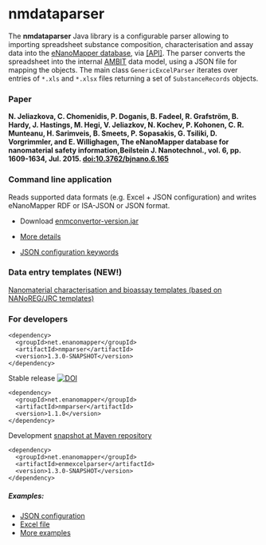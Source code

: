 nmdataparser
============

The **nmdataparser** Java library is a configurable parser allowing to importing spreadsheet substance composition, characterisation and assay data into the [eNanoMapper database](https://apps.ideaconsult.net/enanomapper), via   [[API]](http://enanomapper.github.io/API/#!/substance_1/uploadSubstance). The parser converts the spreadsheet into the internal [AMBIT](http://ambit.sf.net) data model, using a JSON file for mapping the objects.  The main class `GenericExcelParser`  iterates over entries of `*.xls` and `*.xlsx` files returning a set of `SubstanceRecords` objects. 

### Paper
**N. Jeliazkova, C. Chomenidis, P. Doganis, B. Fadeel, R. Grafström, B. Hardy, J. Hastings, M. Hegi, V. Jeliazkov, N. Kochev, P. Kohonen, C. R. Munteanu, H. Sarimveis, B. Smeets, P. Sopasakis, G. Tsiliki, D. Vorgrimmler, and E. Willighagen, The eNanoMapper database for nanomaterial safety information,Beilstein J. Nanotechnol., vol. 6, pp. 1609-1634, Jul. 2015. [doi:10.3762/bjnano.6.165](http://dx.doi.org/10.3762/bjnano.6.165)**

### Command line application

Reads supported data formats (e.g. Excel + JSON configuration) and writes eNanoMapper RDF or ISA-JSON or JSON format.

* Download [enmconvertor-version.jar](https://nexus.ideaconsult.net/#nexus-search;gav~~enmconvertor~~jar~)

* [More details](http://ambit.sourceforge.net/enanomapper/templates/convertor.html) 

* [JSON configuration keywords](http://ambit.sourceforge.net/enanomapper/templates/jsonconfig.html)

### Data entry templates (NEW!)

[Nanomaterial characterisation and bioassay templates (based on NANoREG/JRC templates)](http://ambit.sourceforge.net/enanomapper/templates) 

### For developers

````
<dependency>
  <groupId>net.enanomapper</groupId>
  <artifactId>nmparser</artifactId>
  <version>1.3.0-SNAPSHOT</version>
</dependency>
````
Stable release [![DOI](https://zenodo.org/badge/2503/enanomapper/nmdataparser.svg)](https://zenodo.org/badge/latestdoi/2503/enanomapper/nmdataparser)
````
<dependency>
  <groupId>net.enanomapper</groupId>
  <artifactId>nmparser</artifactId>
  <version>1.1.0</version>
</dependency>
````

Development [snapshot at Maven repository](https://nexus.ideaconsult.net/#nexus-search;gav~~enmexcelparser~~jar~)
````
<dependency>
  <groupId>net.enanomapper</groupId>
  <artifactId>enmexcelparser</artifactId>
  <version>1.3.0-SNAPSHOT</version>
</dependency>
````
##### Examples:
- [JSON configuration](https://github.com/enanomapper/nmdataparser/blob/master/src/test/resources/net/enanomapper/parser/csv/ProteinCoronaTest1.json)
- [Excel file](https://github.com/enanomapper/nmdataparser/blob/master/src/test/resources/net/enanomapper/parser/csv/ProteinCoronaTest1.xlsx)
- [More examples](https://github.com/enanomapper/nmdataparser/tree/master/enmexcelparser/src/test/resources/net/enanomapper/parser/csv)


